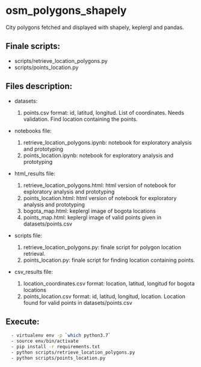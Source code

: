 # osm_polygons_shapely
City polygons fetched and displayed with shapely, keplergl and pandas.

## Finale scripts:
  - scripts/retrieve_location_polygons.py
  - scripts/points_location.py

## Files description:
- datasets:
  1. points.csv format: id, latitud, longitud. List of coordinates. Needs validation. Find location containing the points.

- notebooks file:
  1. retrieve_location_polygons.ipynb: notebook for exploratory analysis and prototyping
  2. points_location.ipynb: notebook for exploratory analysis and prototyping

- html_results file:
  1. retrieve_location_polygons.html: html version of notebook for exploratory analysis and prototyping
  2. points_location.html: html version of notebook for exploratory analysis and prototyping
  3. bogota_map.html: keplergl image of bogota locations
  4. points_map.html: keplergl image of valid points given in datasets/points.csv

- scripts file:
  1. retrieve_location_polygons.py: finale script for polygon location retrieval.
  2. points_location.py: finale script for finding location containing points.

- csv_results file:
  1. location_coordinates.csv format: location, latitud, longitud for bogota locations
  2. points_location.csv format: id, latitud, longitud, location. Location found for valid points in datasets/points.csv

## Execute:
```bash
  - virtualenv env -p `which python3.7`
  - source env/bin/activate
  - pip install -r requirements.txt
  - python scripts/retrieve_location_polygons.py
  - python scripts/points_location.py
```
